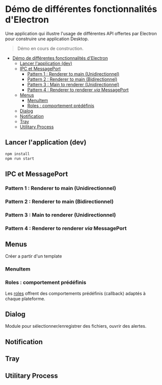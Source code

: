 # Démo de différentes fonctionnalités d'Electron

Une application qui illustre l'usage de différentes API offertes par Electron pour construire une application Desktop.

> Démo en cours de construction.

<!-- IPC différents modeles (renderer to main, renderer to main duplex, main to renderer, renderer to renderer, utility process, menus personnalisés, dialog, notification, tray -->

- [Démo de différentes fonctionnalités d'Electron](#démo-de-différentes-fonctionnalités-delectron)
  - [Lancer l'application (dev)](#lancer-lapplication-dev)
  - [IPC et MessagePort](#ipc-et-messageport)
    - [Pattern 1 : Renderer to main (Unidirectionnel)](#pattern-1--renderer-to-main-unidirectionnel)
    - [Pattern 2 : Renderer to main (Bidirectionnel)](#pattern-2--renderer-to-main-bidirectionnel)
    - [Pattern 3 : Main to renderer (Unidirectionnel)](#pattern-3--main-to-renderer-unidirectionnel)
    - [Pattern 4 : Renderer to renderer *via* MessagePort](#pattern-4--renderer-to-renderer-via-messageport)
  - [Menus](#menus)
    - [MenuItem](#menuitem)
    - [Roles : comportement prédéfinis](#roles--comportement-prédéfinis)
  - [Dialog](#dialog)
  - [Notification](#notification)
  - [Tray](#tray)
  - [Utilitary Process](#utilitary-process)


## Lancer l'application (dev)

~~~bash
npm install
npm run start
~~~

## IPC et MessagePort

### Pattern 1 : Renderer to main (Unidirectionnel)

### Pattern 2 : Renderer to main (Bidirectionnel)

### Pattern 3 : Main to renderer (Unidirectionnel)

### Pattern 4 : Renderer to renderer *via* MessagePort

## Menus

Créer a partir d'un template

### MenuItem

### Roles : comportement prédéfinis

Les [roles](https://www.electronjs.org/docs/latest/api/menu-item#roles) offrent des comportements prédéfinis (callback) adaptés à chaque plateforme.

## Dialog

Module pour sélectionner/enregistrer des fichiers, ouvrir des alertes.

## Notification

## Tray

## Utilitary Process